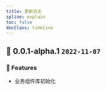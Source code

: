 ```yaml
---
title: 更新日志
spline: explain
toc: false
docClass: timeline
---
```


## 🌈 0.0.1-alpha.1 `2022-11-07`

### 🚀 Features

- 业务组件库初始化
